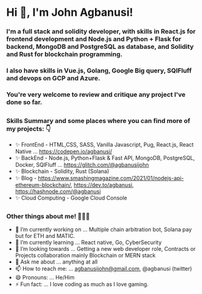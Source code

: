 # Hi 👋, I'm John Agbanusi!

### I'm a full stack and solidity developer, with skills in React.js for frontend development and Node.js and Python + Flask for backend,  MongoDB and PostgreSQL as database, and Solidity and Rust for blockchain programming. 
### I also have skills in Vue.js, Golang, Google Big query, SQlFluff and devops on GCP and Azure. 
### You're very welcome to review and critique any project I've done so far.
##
##
### Skills Summary and some places where you can find more of my projects: 👇
- ✨ FrontEnd - HTML,CSS, SASS, Vanilla Javascript, Pug, React.js, React Native ... https://codepen.io/agbanusi/
- ✨ BackEnd - Node.js, Python+Flask & Fast API, MongoDB, PostgreSQL, Docker, SQlFluff ... https://glitch.com/@agbanusijohn
- ✨ Blockchain - Solidity, Rust (Solana)
- ✨ Blog - https://www.smashingmagazine.com/2021/01/nodejs-api-ethereum-blockchain/,  https://dev.to/agbanusi,  https://hashnode.com/@agbanusi
- ✨ Cloud Computing - Google Cloud Console
##
##
### Other things about me! 👨🏾‍💻
- 🔭 I’m currently working on ... Multiple chain arbitration bot,  Solana pay but for ETH and MATIC.
- 🌱 I’m currently learning ... React native, Go, CyberSecurity
- 👯 I’m looking towards ... Getting a new web developer role, Contracts or Projects collaboration mainly Blockchain or MERN stack
- 💬 Ask me about ... anything at all
- 📫 How to reach me: ... agbanusijohn@gmail.com, @agbanusi (twitter)
- 😄 Pronouns: ... He/Him
- ⚡ Fun fact: ... I love coding as much as I love gaming.
